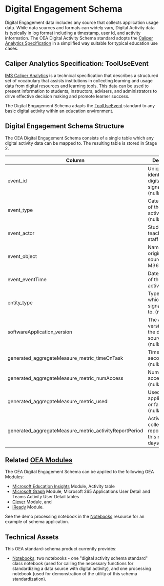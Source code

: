 # Digital Engagement Schema

Digital Engagement data includes any source that collects application usage data. While data sources and formats can widely vary, Digital Activity data is typically in log format including a timestamp, user id, and activity information. The OEA Digital Activity Schema standard adopts the [Caliper Analytics Specification](https://www.imsglobal.org/spec/caliper/v1p2) in a simplified way suitable for typical education use cases.

## Caliper Analytics Specification: ToolUseEvent

[IMS Caliper Analytics](https://www.imsglobal.org/spec/caliper/v1p2) is a technical specification that describes a structured set of vocabulary that assists institutions in collecting learning and usage data from digital resources and learning tools. This data can be used to present information to students, instructors, advisers, and administrators to drive effective decision making and promote learner success.

The Digital Engagement Schema adapts the [ToolUseEvent](https://www.imsglobal.org/spec/caliper/v1p2#tooluseevent) standard to any basic digital activity within an education environment.

## Digital Engagement Schema Structure

The OEA Digital Engagement Schema consists of a single table which any digital activity data can be mapped to. The resulting table is stored in Stage 2.

| Column | Description |
| --- | --- |
| event_id | Unique identifier of the digital activity signal (nullable). |
| event_type | Categorization of the digital activity types (nullable). |
| event_actor | Student, teacher, or staff identifier. |
| event_object | Name of the original data source such as M365. |
| event_eventTime | Date/timestamp of the digital activity. |
| entity_type | Type of entity which activity signal belongs to. (nullable) |
| softwareApplication_version | The appication version from the data source. (nullable) |
| generated_aggregateMeasure_metric_timeOnTask | Time on task in seconds. (nullable) |
| generated_aggregateMeasure_metric_numAccess | Number of accesses.  (nullable) |
| generated_aggregateMeasure_metric_used | Used the application true or false.  (nullable) |
| generated_aggregateMeasure_metric_activityReportPeriod | Activity data collected is reported over this number of days.  (nullable) |

## Related [OEA Modules](https://github.com/cstohlmann/OpenEduAnalytics/tree/main/modules)

The OEA Digital Engagement Schema can be applied to the following OEA Modules:
- [Microsoft Education Insights](https://github.com/microsoft/OpenEduAnalytics/tree/main/modules/Microsoft_Data/Microsoft_Education_Insights_Premium) Module, Activity table
- [Microsoft Graph](https://github.com/microsoft/OpenEduAnalytics/tree/main/modules/Microsoft_Data/Microsoft_Graph) Module, Microsoft 365 Applications User Detail and Teams Activity User Detail tables
- [Clever](https://github.com/microsoft/OpenEduAnalytics/tree/main/modules/Microsoft_Data/Clever) Module, and
- [iReady](https://github.com/microsoft/OpenEduAnalytics/tree/main/modules/Microsoft_Data/iReady) Module.

See the demo processing notebook in the [Notebooks](https://github.com/cviddenKwantum/OpenEduAnalytics/tree/main/modules/_OEA_Schemas/Digital_Activity/notebook) resource for an example of schema application.

## Technical Assets

This OEA standard-schema product currently provides:
 - [Notebooks](https://github.com/cviddenKwantum/OpenEduAnalytics/tree/main/modules/_OEA_Schemas/Digital_Activity/notebook): two notebooks - one "digital activity schema standard" class notebook (used for calling the necessary functions for standardizing a data source with digital activity), and one processing notebook (used for demonstration of the utility of this schema standardization).
